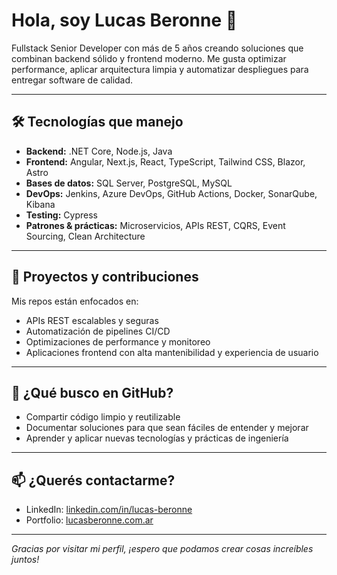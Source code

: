 # Hola, soy Lucas Beronne 👋

Fullstack Senior Developer con más de 5 años creando soluciones que combinan backend sólido y frontend moderno. Me gusta optimizar performance, aplicar arquitectura limpia y automatizar despliegues para entregar software de calidad.

---

## 🛠 Tecnologías que manejo

- **Backend:** .NET Core, Node.js, Java 
- **Frontend:** Angular, Next.js, React, TypeScript, Tailwind CSS, Blazor, Astro
- **Bases de datos:** SQL Server, PostgreSQL, MySQL  
- **DevOps:** Jenkins, Azure DevOps, GitHub Actions, Docker, SonarQube, Kibana  
- **Testing:** Cypress  
- **Patrones & prácticas:** Microservicios, APIs REST, CQRS, Event Sourcing, Clean Architecture

---

## 🚧 Proyectos y contribuciones

Mis repos están enfocados en:  
- APIs REST escalables y seguras  
- Automatización de pipelines CI/CD  
- Optimizaciones de performance y monitoreo  
- Aplicaciones frontend con alta mantenibilidad y experiencia de usuario

---

## 🎯 ¿Qué busco en GitHub?

- Compartir código limpio y reutilizable  
- Documentar soluciones para que sean fáciles de entender y mejorar  
- Aprender y aplicar nuevas tecnologías y prácticas de ingeniería

---

## 📫 ¿Querés contactarme?

- LinkedIn: [linkedin.com/in/lucas-beronne](https://www.linkedin.com/in/lucas-beronne/)  
- Portfolio: [lucasberonne.com.ar](https://www.lucasberonne.com.ar)

---

*Gracias por visitar mi perfil, ¡espero que podamos crear cosas increíbles juntos!*